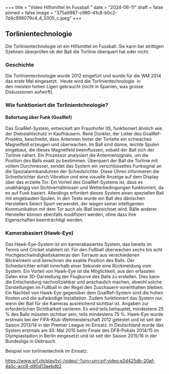 +++
title = "Video Hilfsmittel im Fussball "
date = "2024-06-11"
draft = false
pinned = false
image = "375a9987-c980-41c8-b0c2-7d4c996079c4_4_5005_c.jpeg"
+++
## Torlinientechnologie

Die Torlinientechnologie ist ein Hilfsmittel im Fussball. Sie kann bei strittigen Szehnen überprüfen ob der Ball die Torlinie überquert hat oder nicht. 

### Geschichte

Die Torlinientechnologie wurde 2012 eingefürt und wurde für die WM 2014 das erste Mal eingesetzt. 
Heute wird die Torlinientechnologie  in den meisten hohen Ligen gebraucht (nicht in Spanien, was grosse Diskussionen aufwirft). 

### Wie funktioniert die Torlinientchnologie?

#### Ballortung über Funk (GoalRef)

Das GoalRef-System, entwickelt am Fraunhofer IIS, funktioniert ähnlich wie der Diebstahlschutz in Kaufhäusern. René Dünkler, der Leiter des GoalRef-Projekts, beschreibt, dass Antennen hinter der Torlatte ein schwaches Magnetfeld erzeugen und überwachen. Im Ball sind dünne, leichte Spulen eingebaut, die dieses Magnetfeld beeinflussen, sobald der Ball sich der Torlinie nähert. Ein Prozessor analysiert die Antennensignale, um die Position des Balls exakt zu bestimmen. Überquert der Ball die Torlinie mit vollem Durchmesser, sendet das System ein verschlüsseltes Funksignal an die Spezialarmbanduhren der Schiedsrichter. Diese Uhren informieren die Schiedsrichter durch Vibration und eine visuelle Anzeige auf dem Display über das erzielte Tor.
Ein Vorteil des GoalRef-Systems ist, dass es unabhängig von Sichtverhältnissen und Wetterbedingungen funktioniert, da es auf Funk basiert. Allerdings erfordert dieses System einen speziellen Ball mit eingebauten Spulen. In den Tests wurde ein Ball des dänischen Herstellers Select Sport verwendet, der wegen seiner intelligenten Kommunikation mit dem Tor auch als iBall bezeichnet wird. Bälle anderer Hersteller können ebenfalls modifiziert werden, ohne dass ihre Eigenschaften beeinträchtigt werden.

### Kamerabasiert (Hawk-Eye)

Das Hawk-Eye-System ist ein kamerabasiertes System, das bereits im Tennis und Cricket etabliert ist. Für den Fußball überwachen sechs bis acht Hochgeschwindigkeitskameras den Torraum aus verschiedenen Blickwinkeln und berechnen die exakte Position des Balls. Der Schiedsrichter erhält innerhalb einer Sekunde eine Rückmeldung vom System. Ein Vorteil von Hawk-Eye ist die Möglichkeit, aus den erfassten Daten eine 3D-Darstellung der Flugkurve des Balls zu erstellen. Dies kann die Entscheidung nachvollziehbar und anschaulich machen, obwohl solche Darstellungen im Fußball in der Regel den Zuschauern vorenthalten bleiben.
Ein Nachteil von Hawk-Eye gegenüber dem GoalRef-System sind die hohen Kosten und die aufwändige Installation. Zudem funktioniert das System nur, wenn der Ball für die Kameras ausreichend sichtbar ist. Angaben zur erforderlichen Sichtbarkeit variieren: Es wird teils behauptet, mindestens 25 % des Balls müssten sichtbar sein, teils mindestens 75 %.
Hawk-Eye wurde erstmals bei der FIFA-Klub-Weltmeisterschaft 2012 getestet und ist seit der Saison 2013/14 in der Premier League im Einsatz. In Deutschland wurde das System erstmals am 30. Mai 2015 beim Finale des DFB-Pokals 2014/15 im Olympiastadion in Berlin eingesetzt und ist seit der Saison 2015/16 in der Bundesliga in Gebrauch.





Beispiel von torlinientechnik im Einsatz:

https://www.srf.ch/play/tv/-/video/-?urn=urn:srf:video:e2d425db-20af-4a5c-acc8-d90d13aebdb2